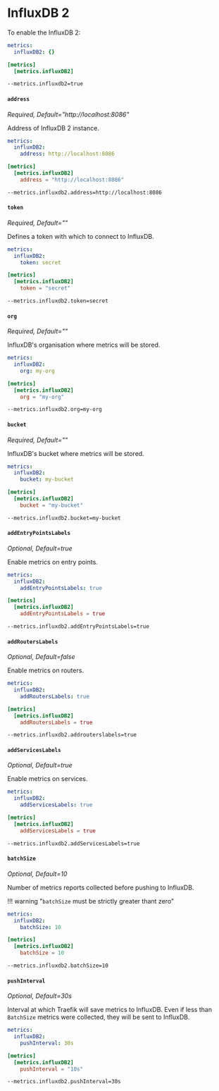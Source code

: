 # InfluxDB 2

To enable the InfluxDB 2:

```yaml tab="File (YAML)"
metrics:
  influxDB2: {}
```

```toml tab="File (TOML)"
[metrics]
  [metrics.influxDB2]
```

```bash tab="CLI"
--metrics.influxdb2=true
```

#### `address`

_Required, Default="http://localhost:8086"_

Address of InfluxDB 2 instance.

```yaml tab="File (YAML)"
metrics:
  influxDB2:
    address: http://localhost:8086
```

```toml tab="File (TOML)"
[metrics]
  [metrics.influxDB2]
    address = "http://localhost:8086"
```

```bash tab="CLI"
--metrics.influxdb2.address=http://localhost:8086
```

#### `token`

_Required, Default=""_

Defines a token with which to connect to InfluxDB.

```yaml tab="File (YAML)"
metrics:
  influxDB2:
    token: secret
```

```toml tab="File (TOML)"
[metrics]
  [metrics.influxDB2]
    token = "secret"
```

```bash tab="CLI"
--metrics.influxdb2.token=secret
```

#### `org`

_Required, Default=""_

InfluxDB's organisation where metrics will be stored.

```yaml tab="File (YAML)"
metrics:
  influxDB2:
    org: my-org
```

```toml tab="File (TOML)"
[metrics]
  [metrics.influxDB2]
    org = "my-org"
```

```bash tab="CLI"
--metrics.influxdb2.org=my-org
```

#### `bucket`

_Required, Default=""_

InfluxDB's bucket where metrics will be stored.

```yaml tab="File (YAML)"
metrics:
  influxDB2:
    bucket: my-bucket
```

```toml tab="File (TOML)"
[metrics]
  [metrics.influxDB2]
    bucket = "my-bucket"
```

```bash tab="CLI"
--metrics.influxdb2.bucket=my-bucket
```

#### `addEntryPointsLabels`

_Optional, Default=true_

Enable metrics on entry points.

```yaml tab="File (YAML)"
metrics:
  influxDB2:
    addEntryPointsLabels: true
```

```toml tab="File (TOML)"
[metrics]
  [metrics.influxDB2]
    addEntryPointsLabels = true
```

```bash tab="CLI"
--metrics.influxdb2.addEntryPointsLabels=true
```

#### `addRoutersLabels`

_Optional, Default=false_

Enable metrics on routers.

```yaml tab="File (YAML)"
metrics:
  influxDB2:
    addRoutersLabels: true
```

```toml tab="File (TOML)"
[metrics]
  [metrics.influxDB2]
    addRoutersLabels = true
```

```bash tab="CLI"
--metrics.influxdb2.addrouterslabels=true
```

#### `addServicesLabels`

_Optional, Default=true_

Enable metrics on services.

```yaml tab="File (YAML)"
metrics:
  influxDB2:
    addServicesLabels: true
```

```toml tab="File (TOML)"
[metrics]
  [metrics.influxDB2]
    addServicesLabels = true
```

```bash tab="CLI"
--metrics.influxdb2.addServicesLabels=true
```

#### `batchSize`

_Optional, Default=10_

Number of metrics reports collected before pushing to InfluxDB.

!!! warning "`batchSize` must be strictly greater thant zero"

```yaml tab="File (YAML)"
metrics:
  influxDB2:
    batchSize: 10
```

```toml tab="File (TOML)"
[metrics]
  [metrics.influxDB2]
    batchSize = 10
```

```bash tab="CLI"
--metrics.influxdb2.batchSize=10
```

#### `pushInterval`

_Optional, Default=30s_

Interval at which Traefik will save metrics to InfluxDB. Even if less than `BatchSize` metrics were collected, they will be sent to InfluxDB.

```yaml tab="File (YAML)"
metrics:
  influxDB2:
    pushInterval: 30s
```

```toml tab="File (TOML)"
[metrics]
  [metrics.influxDB2]
    pushInterval = "10s"
```

```bash tab="CLI"
--metrics.influxdb2.pushInterval=30s
```
